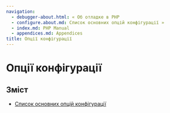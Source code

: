```yaml
---
navigation:
  - debugger-about.html: « Об отладке в PHP
  - configure.about.md: Список основних опцій конфігурації »
  - index.md: PHP Manual
  - appendices.md: Appendices
title: Опції конфігурації
---
```

# Опції конфігурації

## Зміст

-   [Список основних опцій конфігурації](configure.about.md)
